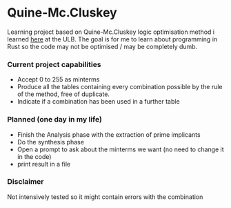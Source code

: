 # Quine-Mc.Cluskey

Learning project based on Quine-Mc.Cluskey logic optimisation method i learned [here](https://www.ulb.be/en/programme/2023-elec-h310) at the ULB.
The goal is for me to learn about programming in Rust so the code may not be optimised / may be completely dumb. 

### Current project capabilities

- Accept 0 to 255 as minterms
- Produce all the tables containing every combination possible by the rule of the method, free of duplicate.
- Indicate if a combination has been used in a further table


### Planned (one day in my life)
- Finish the Analysis phase with the extraction of prime implicants
- Do the synthesis phase
- Open a prompt to ask about the minterms we want (no need to change it in the code)
- print result in a file

### Disclaimer

Not intensively tested so it might contain errors with the combination
